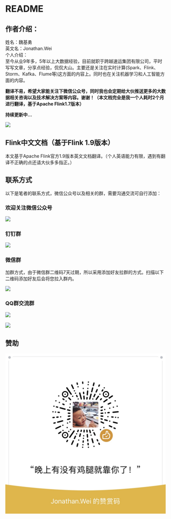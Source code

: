 # README

## 作者介绍：

姓名：魏基勇  
英文名：Jonathan.Wei  
个人介绍：  
         至今从业9年多，5年以上大数据经验，目前就职于跨越速运集团有限公司，平时写写文章，分享点经验，侃侃大山。主要还是关注在实时计算\(Spark、Flink、Storm、Kafka、Flume等\)这方面的内容上。同时也在关注机器学习和人工智能方面的内容。

**翻译不易，希望大家能关注下微信公众号，同时我也会定期给大伙推送更多的大数据相关咨询以及技术解决方案等内容。谢谢！（本文档完全是我一个人耗时2个月进行翻译，基于Apache Flink1.7版本）**

**持续更新中...**

![](.gitbook/assets/qrcode_for_gh_2b08e1f9f8d9_258.jpg)

## Flink中文文档（基于Flink 1.9版本）

本文基于Apache Flink官方1.9版本英文文档翻译。（个人英语能力有限，遇到有翻译不正确的点还请大伙多多指正。）

## 联系方式

以下是笔者的联系方式，微信公众号以及相关的群，需要沟通交流可自行添加：

### 欢迎关注微信公众号

![](.gitbook/assets/gzh-1.jpeg)

### 钉钉群

![](.gitbook/assets/img_2459.JPG)

### 微信群

加群方式，由于微信群二维码7天过期，所以采用添加好友拉群的方式。扫描以下二维码添加好友后会将您拉入群内。

![](.gitbook/assets/img_1757.JPG)

### QQ群交流群

![](.gitbook/assets/img_1865.JPG)

![](.gitbook/assets/img_2459.JPG)

## 赞助

![](.gitbook/assets/image%20%2836%29.png)

